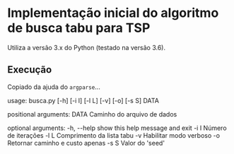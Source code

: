 # Implementação inicial do algoritmo de busca tabu para TSP
Utiliza a versão 3.x do Python (testado na versão 3.6).

## Execução
Copiado da ajuda do `argparse`...

usage: busca.py [-h] [-i I] [-l L] [-v] [-o] [-s S] DATA

positional arguments:
  DATA        Caminho do arquivo de dados

optional arguments:
  -h, --help  show this help message and exit
  -i I        Número de iterações
  -l L        Comprimento da lista tabu
  -v          Habilitar modo verboso
  -o          Retornar caminho e custo apenas
  -s S        Valor do 'seed'

